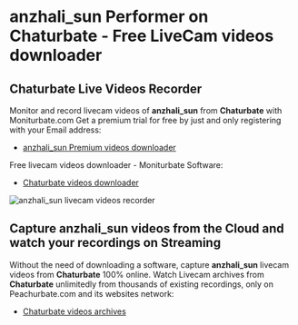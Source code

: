 # anzhali_sun Performer on Chaturbate - Free LiveCam videos downloader

## Chaturbate Live Videos Recorder

Monitor and record livecam videos of **anzhali_sun** from **Chaturbate** with Moniturbate.com
Get a premium trial for free by just and only registering with your Email address:
* [anzhali_sun Premium videos downloader](https://moniturbate.com/request-demo-licence-key.html)

Free livecam videos downloader - Moniturbate Software:
* [Chaturbate videos downloader](https://moniturbate.com/moniturbate-download-software.html)

![anzhali_sun livecam videos recorder](https://peachurnet.com/templates/moniturbate-software.png)


## Capture anzhali_sun videos from the Cloud and watch your recordings on Streaming

Without the need of downloading a software, capture **anzhali_sun** livecam videos from **Chaturbate** 100% online.
Watch Livecam archives from **Chaturbate** unlimitedly from thousands of existing recordings, only on Peachurbate.com and its websites network:
* [Chaturbate videos archives](https://peachurnet.com/)